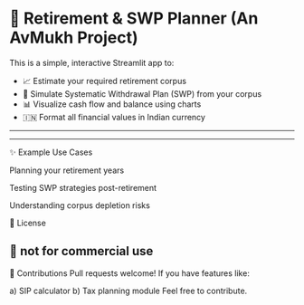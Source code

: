 # 🧓 Retirement & SWP Planner (An AvMukh Project)

This is a simple, interactive Streamlit app to:

- 📈 Estimate your required retirement corpus
- 💸 Simulate Systematic Withdrawal Plan (SWP) from your corpus
- 📊 Visualize cash flow and balance using charts
- 🇮🇳 Format all financial values in Indian currency

---



---
✨ Example Use Cases

Planning your retirement years

Testing SWP strategies post-retirement

Understanding corpus depletion risks

📃 License
## 🚀 not for commercial use

🤝 Contributions
Pull requests welcome! If you have features like:

a) SIP calculator
b) Tax planning module
Feel free to contribute.




